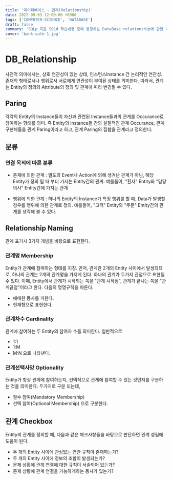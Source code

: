 ```yaml
---
title: '데이터베이스 - 관계(Relationship)'
date: 2022-09-03 12:00:00 +0900
tags: ['COMPUTER-SCIENCE', 'DATABASE']
draft: false
summary: 'SQLp 혹은 SQLd 학습내용 중에 등장하는 DataBase relationship에 관한 기초 내용들 정리'
cover: 'bank-safe-1.jpg'
---
```


# DB_Relationship

사전적 의미에서는, 상호 연관성이 있는 상태, 인스턴스Instance 간 논리적인 연관성. 존재의 형태로서나 행위로서 서로에게 연관성이 부여된 상태를 의미한다. 따라서, 관계는 Entity의 정의와 Attribute의 정의 및 관계에 따라 변경될 수 있다.

## Paring
각각의 Entity의 Instance들이 자신과 관련된 Instance들과의 관계를 Occurance로 참여하는 형태를 의미. 즉 Entity의 Instance들 간의 실질적인 관계 Occurance, 관계 구현체들을 관계 Paring이라고 하고, 관계 Paring의 집합을 관계라고 정의한다.

## 분류

### 연결 목적에 따른 분류
- 존재에 의한 관계 : 별도의 Event나 Action에 의해 생겨난 관계가 아닌, 해당 Entity가 정의 될 때 부터 가지는 Entity간의 관계. 예를들어, "환자" Entity와 "담당 의사" Entity간에 가지는 관계

- 행위에 의한 관계 : 하나의 Entity의 Instance가 특정 행위를 할 때, Data가 발생할 경우를 행위에 의한 관계로 정의. 예를들어, "고객" Entity와 "주문" Entity간의 관계를 생각해 볼 수 있다.

## Relationship Naming
관계 표기시 3가지 개념을 바탕으로 표현한다.

### 관계명 Membership
Entity가 관계에 참여하는 형태를 지칭. 먼저, 관계란 2개의 Entity 사이에서 발생되므로, 하나의 관계는 2개의 관계명을 가지게 된다. 하나의 관계가 두가지 관점으로 표현될 수 있다. 이때, Entity에서 관계가 시작되는 쪽을 "관계 시작점", 관계가 끝나는 쪽을 "관계끝점"이라고 한다. 다음의 명명규칙을 따른다.
- 애매한 동사를 피한다.
- 현재형으로 표현한다.

### 관계차수 Cardinality
관계에 참여하는 두 Entity의 참여자 수를 의미한다. 일반적으로 
- 1:1
- 1:M
- M:N
으로 나타낸다.

### 관계선택사양 Optionality
Entity가 항상 관계에 참여하는지, 선택적으로 관계에 참여할 수 있는 것인지를 구분하는 것을 의미한다. 두가지로 구분 되는데, 
- 필수 참여(Mandatory Membership)
- 선택 참여(Optional Membership)
으로 구분한다.

## 관계 Checkbox
Entity의 관계를 정의할 때, 다음과 같은 체크사항들을 바탕으로 판단하면 관계 성립에 도움이 된다.
- 두 개의 Entity 사이에 관심있는 연관 규칙이 존재하는가?
- 두 개의 Entity 사이에 정보의 조합이 발생되는가?
- 문제 상황에 관계 연결에 대한 규칙이 서술되어 있는가?
- 문제 상황에 관계 연결을 가능하게하는 동사가 있는가?

